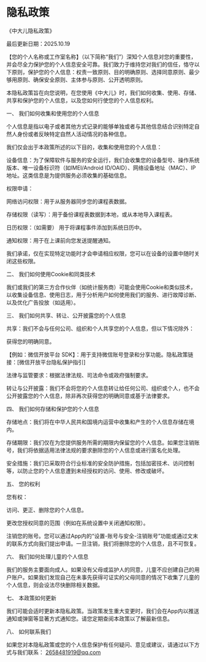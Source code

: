 # 隐私政策

《中大儿隐私政策》

最后更新日期：2025.10.19

【您的个人名称或工作室名称】（以下简称“我们”）深知个人信息对您的重要性，并会尽全力保护您的个人信息安全可靠。我们致力于维持您对我们的信任，恪守以下原则，保护您的个人信息：权责一致原则、目的明确原则、选择同意原则、最少够用原则、确保安全原则、主体参与原则、公开透明原则。

本隐私政策旨在向您说明，在您使用《中大儿》时，我们如何收集、使用、存储、共享和保护您的个人信息，以及您如何行使您的个人信息权利。

一、 我们如何收集和使用您的个人信息

个人信息是指以电子或者其他方式记录的能够单独或者与其他信息结合识别特定自然人身份或者反映特定自然人活动情况的各种信息。

我们仅会出于本政策所述的以下目的，收集和使用您的个人信息：

设备信息：为了保障软件与服务的安全运行，我们会收集您的设备型号、操作系统版本、唯一设备标识符（如IMEI/Android ID/OAID）、网络设备地址（MAC）、IP地址。这类信息是为提供服务必须收集的基础信息。

权限申请：

网络访问权限：用于从服务器同步您的课程表数据。

存储权限（读写）：用于备份课程表数据到本地，或从本地导入课程表。

日历权限：（如需要） 用于将课程事件添加到系统日历中。

通知权限：用于在上课前向您发送提醒通知。

我们承诺，仅在实现特定功能时才会申请相应权限，您可以在设备的设置中随时关闭这些权限。

二、 我们如何使用Cookie和同类技术

我们或我们的第三方合作伙伴（如统计服务商）可能会使用Cookie和类似技术，以收集设备信息、使用日志，用于分析用户如何使用我们的服务、进行故障诊断、以及优化广告投放（如适用）。

三、 我们如何共享、转让、公开披露您的个人信息

共享：我们不会与任何公司、组织和个人共享您的个人信息，但以下情况除外：

获得您的明确同意。

【例如：微信开放平台 SDK】：用于支持微信账号登录和分享功能。隐私政策链接：[微信开放平台隐私保护指引]

法律与监管要求：根据法律法规、司法命令或政府强制要求。

转让与公开披露：我们不会将您的个人信息转让给任何公司、组织或个人，也不会公开披露您的个人信息，除非再次获得您的明确同意或基于法律要求。

四、 我们如何存储和保护您的个人信息

存储地点：我们将在中华人民共和国境内运营中收集和产生的个人信息存储在境内。

存储期限：我们仅在为您提供服务所需的期限内保留您的个人信息。如果您注销账号，我们将依据适用法律法规的要求删除您的个人信息或进行匿名化处理。

安全措施：我们已采取符合行业标准的安全防护措施，包括加密技术、访问控制等，以防止您的个人信息遭到未经授权的访问、使用、修改或破坏。

五、 您的权利

您有权：

访问、更正、删除您的个人信息。

更改您授权同意的范围（例如在系统设置中关闭通知权限）。

注销您的账号。您可以通过App内的“设置-账号与安全-注销账号”功能或通过文末的联系方式向我们提出申请。一旦注销，我们将删除您的个人信息，且不可恢复。

六、 我们如何处理儿童的个人信息

我们的服务主要面向成人。如果没有父母或监护人的同意，儿童不应创建自己的用户账户。如果我们发现自己在未事先获得可证实的父母同意的情况下收集了儿童的个人信息，则会设法尽快删除相关数据。

七、 本政策如何更新

我们可能会适时更新本隐私政策。当政策发生重大变更时，我们会在App内以推送通知或弹窗等显著方式通知您。请您定期查阅本政策以了解最新信息。

八、 如何联系我们

如果您对本隐私政策或您的个人信息保护有任何疑问、意见或建议，请通过以下方式与我们联系：
2658481919@qq.com